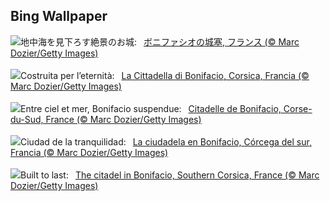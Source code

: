 ## Bing Wallpaper
![](https://www.bing.com/th?id=OHR.CitadelBonifacio_JA-JP4122292062_UHD.jpg&w=1000)地中海を見下ろす絶景のお城:&nbsp;&ensp;[ボニファシオの城塞, フランス (© Marc Dozier/Getty Images)](https://www.bing.com/th?id=OHR.CitadelBonifacio_JA-JP4122292062_UHD.jpg)
<br><br/>
![](https://www.bing.com/th?id=OHR.CitadelBonifacio_IT-IT3373229957_UHD.jpg&w=1000)Costruita per l’eternità:&nbsp;&ensp;[La Cittadella di Bonifacio, Corsica, Francia (© Marc Dozier/Getty Images)](https://www.bing.com/th?id=OHR.CitadelBonifacio_IT-IT3373229957_UHD.jpg)
<br><br/>
![](https://www.bing.com/th?id=OHR.CitadelBonifacio_FR-FR5988147766_UHD.jpg&w=1000)Entre ciel et mer, Bonifacio suspendue:&nbsp;&ensp;[Citadelle de Bonifacio, Corse-du-Sud, France (© Marc Dozier/Getty Images)](https://www.bing.com/th?id=OHR.CitadelBonifacio_FR-FR5988147766_UHD.jpg)
<br><br/>
![](https://www.bing.com/th?id=OHR.CitadelBonifacio_ES-ES5188387736_UHD.jpg&w=1000)Ciudad de la tranquilidad:&nbsp;&ensp;[La ciudadela en Bonifacio, Córcega del sur, Francia (© Marc Dozier/Getty Images)](https://www.bing.com/th?id=OHR.CitadelBonifacio_ES-ES5188387736_UHD.jpg)
<br><br/>
![](https://www.bing.com/th?id=OHR.CitadelBonifacio_EN-GB3535307178_UHD.jpg&w=1000)Built to last:&nbsp;&ensp;[The citadel in Bonifacio, Southern Corsica, France (© Marc Dozier/Getty Images)](https://www.bing.com/th?id=OHR.CitadelBonifacio_EN-GB3535307178_UHD.jpg)
<br><br/>
